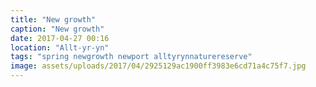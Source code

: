 ```yaml
---
title: "New growth"
caption: "New growth"
date: 2017-04-27 00:16
location: "Allt-yr-yn"
tags: "spring newgrowth newport alltyrynnaturereserve"
image: assets/uploads/2017/04/2925129ac1900ff3983e6cd71a4c75f7.jpg
---
```

